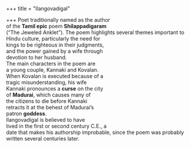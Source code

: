 +++
title = "Ilangovadigal"

+++
Poet traditionally named as the author  
of the **Tamil epic** poem **Shilappadigaram**  
(“The Jeweled Anklet”). The poem highlights several themes important to  
Hindu culture, particularly the need for  
kings to be righteous in their judgments,  
and the power gained by a wife through  
devotion to her husband.  
The main characters in the poem are  
a young couple, Kannaki and Kovalan.  
When Kovalan is executed because of a  
tragic misunderstanding, his wife  
Kannaki pronounces a **curse** on the city  
of **Madurai**, which causes many of  
the citizens to die before Kannaki  
retracts it at the behest of Madurai’s  
patron **goddess**.  
Ilangovadigal is believed to have  
lived in the first or second century C.E., a  
date that makes his authorship improbable, since the poem was probably written several centuries later.